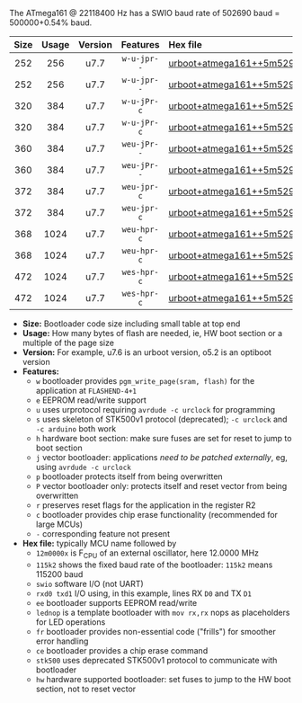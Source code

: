 The ATmega161 @ 22118400 Hz has a SWIO baud rate of 502690 baud = 500000+0.54% baud.

|Size|Usage|Version|Features|Hex file|
|:-:|:-:|:-:|:-:|:--|
|252|256|u7.7|`w-u-jpr--`|[urboot+atmega161++5m5296x++125k0_swio_rxb2_txb3.hex](https://raw.githubusercontent.com/stefanrueger/urboot.hex/main/mcus/atmega161/external_oscillator/fcpu++5m5296_Hz/br++125k0_bps/urboot+atmega161++5m5296x++125k0_swio_rxb2_txb3.hex)|
|252|256|u7.7|`w-u-jpr--`|[urboot+atmega161++5m5296x++125k0_swio_rxd0_txd1.hex](https://raw.githubusercontent.com/stefanrueger/urboot.hex/main/mcus/atmega161/external_oscillator/fcpu++5m5296_Hz/br++125k0_bps/urboot+atmega161++5m5296x++125k0_swio_rxd0_txd1.hex)|
|320|384|u7.7|`w-u-jPr-c`|[urboot+atmega161++5m5296x++125k0_swio_rxb2_txb3_lednop_fr_ce.hex](https://raw.githubusercontent.com/stefanrueger/urboot.hex/main/mcus/atmega161/external_oscillator/fcpu++5m5296_Hz/br++125k0_bps/urboot+atmega161++5m5296x++125k0_swio_rxb2_txb3_lednop_fr_ce.hex)|
|320|384|u7.7|`w-u-jPr-c`|[urboot+atmega161++5m5296x++125k0_swio_rxd0_txd1_lednop_fr_ce.hex](https://raw.githubusercontent.com/stefanrueger/urboot.hex/main/mcus/atmega161/external_oscillator/fcpu++5m5296_Hz/br++125k0_bps/urboot+atmega161++5m5296x++125k0_swio_rxd0_txd1_lednop_fr_ce.hex)|
|360|384|u7.7|`weu-jPr--`|[urboot+atmega161++5m5296x++125k0_swio_rxb2_txb3_ee_lednop_fr.hex](https://raw.githubusercontent.com/stefanrueger/urboot.hex/main/mcus/atmega161/external_oscillator/fcpu++5m5296_Hz/br++125k0_bps/urboot+atmega161++5m5296x++125k0_swio_rxb2_txb3_ee_lednop_fr.hex)|
|360|384|u7.7|`weu-jPr--`|[urboot+atmega161++5m5296x++125k0_swio_rxd0_txd1_ee_lednop_fr.hex](https://raw.githubusercontent.com/stefanrueger/urboot.hex/main/mcus/atmega161/external_oscillator/fcpu++5m5296_Hz/br++125k0_bps/urboot+atmega161++5m5296x++125k0_swio_rxd0_txd1_ee_lednop_fr.hex)|
|372|384|u7.7|`weu-jpr-c`|[urboot+atmega161++5m5296x++125k0_swio_rxb2_txb3_ee_lednop_fr_ce.hex](https://raw.githubusercontent.com/stefanrueger/urboot.hex/main/mcus/atmega161/external_oscillator/fcpu++5m5296_Hz/br++125k0_bps/urboot+atmega161++5m5296x++125k0_swio_rxb2_txb3_ee_lednop_fr_ce.hex)|
|372|384|u7.7|`weu-jpr-c`|[urboot+atmega161++5m5296x++125k0_swio_rxd0_txd1_ee_lednop_fr_ce.hex](https://raw.githubusercontent.com/stefanrueger/urboot.hex/main/mcus/atmega161/external_oscillator/fcpu++5m5296_Hz/br++125k0_bps/urboot+atmega161++5m5296x++125k0_swio_rxd0_txd1_ee_lednop_fr_ce.hex)|
|368|1024|u7.7|`weu-hpr-c`|[urboot+atmega161++5m5296x++125k0_swio_rxb2_txb3_ee_lednop_fr_ce_hw.hex](https://raw.githubusercontent.com/stefanrueger/urboot.hex/main/mcus/atmega161/external_oscillator/fcpu++5m5296_Hz/br++125k0_bps/urboot+atmega161++5m5296x++125k0_swio_rxb2_txb3_ee_lednop_fr_ce_hw.hex)|
|368|1024|u7.7|`weu-hpr-c`|[urboot+atmega161++5m5296x++125k0_swio_rxd0_txd1_ee_lednop_fr_ce_hw.hex](https://raw.githubusercontent.com/stefanrueger/urboot.hex/main/mcus/atmega161/external_oscillator/fcpu++5m5296_Hz/br++125k0_bps/urboot+atmega161++5m5296x++125k0_swio_rxd0_txd1_ee_lednop_fr_ce_hw.hex)|
|472|1024|u7.7|`wes-hpr-c`|[urboot+atmega161++5m5296x++125k0_swio_rxb2_txb3_ee_lednop_fr_ce_stk500_hw.hex](https://raw.githubusercontent.com/stefanrueger/urboot.hex/main/mcus/atmega161/external_oscillator/fcpu++5m5296_Hz/br++125k0_bps/urboot+atmega161++5m5296x++125k0_swio_rxb2_txb3_ee_lednop_fr_ce_stk500_hw.hex)|
|472|1024|u7.7|`wes-hpr-c`|[urboot+atmega161++5m5296x++125k0_swio_rxd0_txd1_ee_lednop_fr_ce_stk500_hw.hex](https://raw.githubusercontent.com/stefanrueger/urboot.hex/main/mcus/atmega161/external_oscillator/fcpu++5m5296_Hz/br++125k0_bps/urboot+atmega161++5m5296x++125k0_swio_rxd0_txd1_ee_lednop_fr_ce_stk500_hw.hex)|

- **Size:** Bootloader code size including small table at top end
- **Usage:** How many bytes of flash are needed, ie, HW boot section or a multiple of the page size
- **Version:** For example, u7.6 is an urboot version, o5.2 is an optiboot version
- **Features:**
  + `w` bootloader provides `pgm_write_page(sram, flash)` for the application at `FLASHEND-4+1`
  + `e` EEPROM read/write support
  + `u` uses urprotocol requiring `avrdude -c urclock` for programming
  + `s` uses skeleton of STK500v1 protocol (deprecated); `-c urclock` and `-c arduino` both work
  + `h` hardware boot section: make sure fuses are set for reset to jump to boot section
  + `j` vector bootloader: applications *need to be patched externally*, eg, using `avrdude -c urclock`
  + `p` bootloader protects itself from being overwritten
  + `P` vector bootloader only: protects itself and reset vector from being overwritten
  + `r` preserves reset flags for the application in the register R2
  + `c` bootloader provides chip erase functionality (recommended for large MCUs)
  + `-` corresponding feature not present
- **Hex file:** typically MCU name followed by
  + `12m0000x` is F<sub>CPU</sub> of an external oscillator, here 12.0000 MHz
  + `115k2` shows the fixed baud rate of the bootloader: `115k2` means 115200 baud
  + `swio` software I/O (not UART)
  + `rxd0 txd1` I/O using, in this example, lines RX `D0` and TX `D1`
  + `ee` bootloader supports EEPROM read/write
  + `lednop` is a template bootloader with `mov rx,rx` nops as placeholders for LED operations
  + `fr` bootloader provides non-essential code ("frills") for smoother error handling
  + `ce` bootloader provides a chip erase command
  + `stk500` uses deprecated STK500v1 protocol to communicate with bootloader
  + `hw` hardware supported bootloader: set fuses to jump to the HW boot section, not to reset vector
